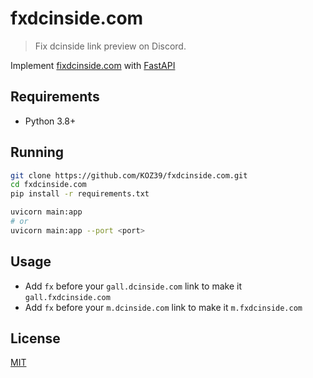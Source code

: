# fxdcinside.com
> Fix dcinside link preview on Discord.

Implement [fixdcinside.com](https://github.com/iorphx/fixdcinside.com) with [FastAPI](https://fastapi.tiangolo.com/)

## Requirements
- Python 3.8+

## Running
```bash
git clone https://github.com/KOZ39/fxdcinside.com.git
cd fxdcinside.com
pip install -r requirements.txt
```

```bash
uvicorn main:app
# or
uvicorn main:app --port <port>
```

## Usage
- Add `fx` before your `gall.dcinside.com` link to make it `gall.fxdcinside.com`
- Add `fx` before your `m.dcinside.com` link to make it `m.fxdcinside.com`

## License
[MIT](https://github.com/KOZ39/fxdcinside.com/blob/master/LICENSE)
